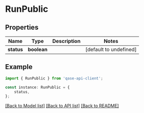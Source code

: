 # RunPublic


## Properties

Name | Type | Description | Notes
------------ | ------------- | ------------- | -------------
**status** | **boolean** |  | [default to undefined]

## Example

```typescript
import { RunPublic } from 'qase-api-client';

const instance: RunPublic = {
    status,
};
```

[[Back to Model list]](../README.md#documentation-for-models) [[Back to API list]](../README.md#documentation-for-api-endpoints) [[Back to README]](../README.md)
